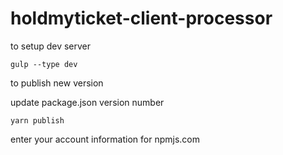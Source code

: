# holdmyticket-client-processor

to setup dev server

```
gulp --type dev
```

to publish new version

update package.json version number

```
yarn publish
```

enter your account information for npmjs.com
